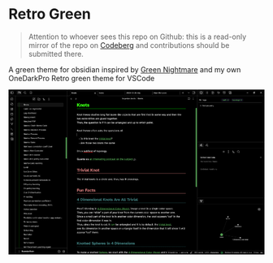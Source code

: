 # Retro Green

> Attention to whoever sees this repo on Github: this is a read-only mirror of the repo on [Codeberg](https://codeberg.org/MalcolmMielle/Emerald-Echo) and contributions should be submitted there.

A green theme for obsidian inspired by [Green Nightmare](https://github.com/prradox/green-nightmare) and my own OneDarkPro Retro green theme for VSCode

![Screenshot of the theme](./screenshot.png)
